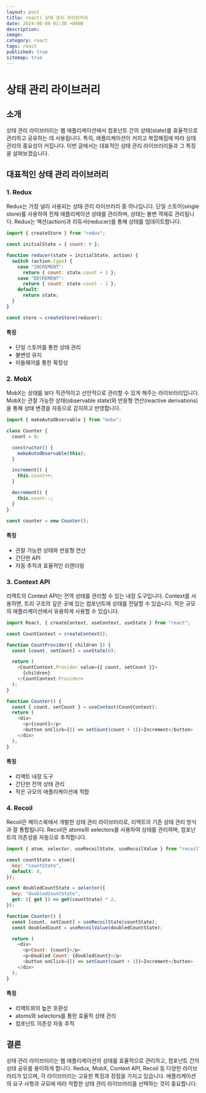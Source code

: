 ```yaml
---
layout: post
title: react) 상태 관리 라이브러리
date: 2024-06-09 01:30 +0900
description:
image:
category: react
tags: react
published: true
sitemap: true
---
```


# 상태 관리 라이브러리

## 소개

상태 관리 라이브러리는 웹 애플리케이션에서 컴포넌트 간의 상태(state)를 효율적으로 관리하고 공유하는 데 사용됩니다. 특히, 애플리케이션이 커지고 복잡해짐에 따라 상태 관리의 중요성이 커집니다. 이번 글에서는 대표적인 상태 관리 라이브러리들과 그 특징을 살펴보겠습니다.

## 대표적인 상태 관리 라이브러리

### 1. Redux

Redux는 가장 널리 사용되는 상태 관리 라이브러리 중 하나입니다. 단일 스토어(single store)를 사용하여 전체 애플리케이션 상태를 관리하며, 상태는 불변 객체로 관리됩니다. Redux는 액션(action)과 리듀서(reducer)를 통해 상태를 업데이트합니다.

```javascript
import { createStore } from "redux";

const initialState = { count: 0 };

function reducer(state = initialState, action) {
  switch (action.type) {
    case "INCREMENT":
      return { count: state.count + 1 };
    case "DECREMENT":
      return { count: state.count - 1 };
    default:
      return state;
  }
}

const store = createStore(reducer);
```

#### 특징

- 단일 스토어를 통한 상태 관리
- 불변성 유지
- 미들웨어를 통한 확장성

### 2. MobX

MobX는 상태를 보다 직관적이고 선언적으로 관리할 수 있게 해주는 라이브러리입니다. MobX는 관찰 가능한 상태(observable state)와 반응형 연산(reactive derivations)을 통해 상태 변경을 자동으로 감지하고 반영합니다.

```javascript
import { makeAutoObservable } from "mobx";

class Counter {
  count = 0;

  constructor() {
    makeAutoObservable(this);
  }

  increment() {
    this.count++;
  }

  decrement() {
    this.count--;
  }
}

const counter = new Counter();
```

#### 특징

- 관찰 가능한 상태와 반응형 연산
- 간단한 API
- 자동 추적과 효율적인 리렌더링

### 3. Context API

리액트의 Context API는 전역 상태를 관리할 수 있는 내장 도구입니다. Context를 사용하면, 트리 구조의 깊은 곳에 있는 컴포넌트에 상태를 전달할 수 있습니다. 작은 규모의 애플리케이션에서 유용하게 사용할 수 있습니다.

```javascript
import React, { createContext, useContext, useState } from "react";

const CountContext = createContext();

function CountProvider({ children }) {
  const [count, setCount] = useState(0);

  return (
    <CountContext.Provider value={{ count, setCount }}>
      {children}
    </CountContext.Provider>
  );
}

function Counter() {
  const { count, setCount } = useContext(CountContext);
  return (
    <div>
      <p>{count}</p>
      <button onClick={() => setCount(count + 1)}>Increment</button>
    </div>
  );
}
```

#### 특징

- 리액트 내장 도구
- 간단한 전역 상태 관리
- 작은 규모의 애플리케이션에 적합

### 4. Recoil

Recoil은 페이스북에서 개발한 상태 관리 라이브러리로, 리액트의 기존 상태 관리 방식과 잘 통합됩니다. Recoil은 atoms와 selectors를 사용하여 상태를 관리하며, 컴포넌트의 의존성을 자동으로 추적합니다.

```javascript
import { atom, selector, useRecoilState, useRecoilValue } from "recoil";

const countState = atom({
  key: "countState",
  default: 0,
});

const doubledCountState = selector({
  key: "doubledCountState",
  get: ({ get }) => get(countState) * 2,
});

function Counter() {
  const [count, setCount] = useRecoilState(countState);
  const doubledCount = useRecoilValue(doubledCountState);

  return (
    <div>
      <p>Count: {count}</p>
      <p>Doubled Count: {doubledCount}</p>
      <button onClick={() => setCount(count + 1)}>Increment</button>
    </div>
  );
}
```

#### 특징

- 리액트와의 높은 호환성
- atoms와 selectors를 통한 효율적 상태 관리
- 컴포넌트 의존성 자동 추적

## 결론

상태 관리 라이브러리는 웹 애플리케이션의 상태를 효율적으로 관리하고, 컴포넌트 간의 상태 공유를 용이하게 합니다. Redux, MobX, Context API, Recoil 등 다양한 라이브러리가 있으며, 각 라이브러리는 고유한 특징과 장점을 가지고 있습니다. 애플리케이션의 요구 사항과 규모에 따라 적합한 상태 관리 라이브러리를 선택하는 것이 중요합니다.
